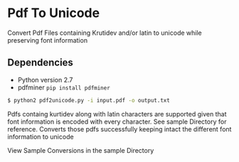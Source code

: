 # Pdf To Unicode
Convert Pdf Files containing Krutidev and/or latin to unicode while preserving font information

## Dependencies
* Python version 2.7
* pdfminer `pip install pdfminer`

```bash
$ python2 pdf2unicode.py -i input.pdf -o output.txt
```

Pdfs containg kurtidev along with latin characters are supported given that font information is encoded with every character. See sample Directory for reference.
Converts those pdfs successfully keeping intact the different font information to unicode

View Sample Conversions in the sample Directory
